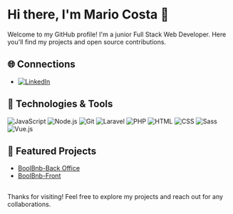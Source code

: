# Hi there, I'm Mario Costa 👋

Welcome to my GitHub profile! I'm a junior Full Stack Web Developer. Here you'll find my projects and open source contributions.

## 🌐 Connections

- [![LinkedIn](https://img.shields.io/badge/-LinkedIn-0077B5?style=flat&logo=linkedin&logoColor=white)](https://www.linkedin.com/in/mario-costa-206709303/)

## 🔧 Technologies & Tools

![JavaScript](https://img.shields.io/badge/-JavaScript-333333?style=flat&logo=javascript)
![Node.js](https://img.shields.io/badge/-Node.js-333333?style=flat&logo=node.js)
![Git](https://img.shields.io/badge/-Git-333333?style=flat&logo=git)
![Laravel](https://img.shields.io/badge/-Laravel-333333?style=flat&logo=laravel)
![PHP](https://img.shields.io/badge/-PHP-333333?style=flat&logo=php)
![HTML](https://img.shields.io/badge/-HTML-333333?style=flat&logo=html5)
![CSS](https://img.shields.io/badge/-CSS-333333?style=flat&logo=css3)
![Sass](https://img.shields.io/badge/-Sass-333333?style=flat&logo=sass)
![Vue.js](https://img.shields.io/badge/-Vue.js-333333?style=flat&logo=vue.js)

## 📌 Featured Projects

- [BoolBnb-Back Office](https://github.com/mariocstweb/Boolbnb-team-5)
- [BoolBnb-Front](https://github.com/mariocstweb/vue-boolbnb)

##
Thanks for visiting! Feel free to explore my projects and reach out for any collaborations.
